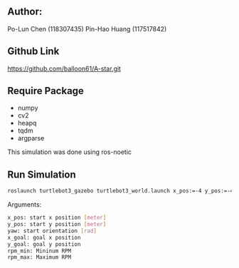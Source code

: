 ## Author: 
Po-Lun Chen (118307435)
Pin-Hao Huang (117517842)

## Github Link
https://github.com/balloon61/A-star.git


## Require Package
- numpy
- cv2
- heapq
- tqdm
- argparse

This simulation was done using ros-noetic

## Run Simulation
```bash
roslaunch turtlebot3_gazebo turtlebot3_world.launch x_pos:=-4 y_pos:=-4 yaw:=-0.5 x_goal:=4 y_goal:=4 rpm_min:=15 rpm_max:=50
```

Arguments:
```bash
x_pos: start x position [meter]
y_pos: start y position [meter]
yaw: start orientation [rad]
x_goal: goal x position
y_goal: goal y position
rpm_min: Mininum RPM
rpm_max: Maximum RPM
